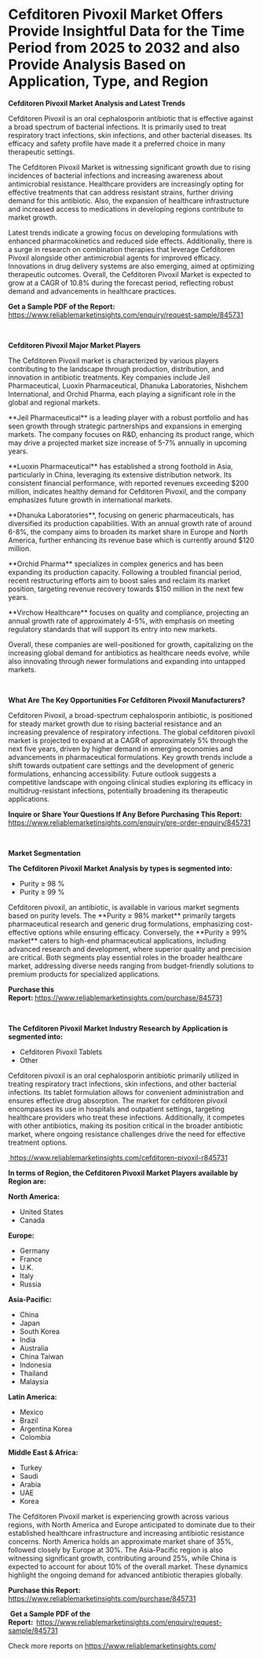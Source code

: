 <p><h1>Cefditoren Pivoxil Market Offers Provide Insightful Data for the Time Period from 2025 to 2032 and also Provide Analysis Based on Application, Type, and Region</h1></p><p><strong>Cefditoren Pivoxil Market Analysis and Latest Trends</strong></p>
<p><p>Cefditoren Pivoxil is an oral cephalosporin antibiotic that is effective against a broad spectrum of bacterial infections. It is primarily used to treat respiratory tract infections, skin infections, and other bacterial diseases. Its efficacy and safety profile have made it a preferred choice in many therapeutic settings.</p><p>The Cefditoren Pivoxil Market is witnessing significant growth due to rising incidences of bacterial infections and increasing awareness about antimicrobial resistance. Healthcare providers are increasingly opting for effective treatments that can address resistant strains, further driving demand for this antibiotic. Also, the expansion of healthcare infrastructure and increased access to medications in developing regions contribute to market growth.</p><p>Latest trends indicate a growing focus on developing formulations with enhanced pharmacokinetics and reduced side effects. Additionally, there is a surge in research on combination therapies that leverage Cefditoren Pivoxil alongside other antimicrobial agents for improved efficacy. Innovations in drug delivery systems are also emerging, aimed at optimizing therapeutic outcomes. Overall, the Cefditoren Pivoxil Market is expected to grow at a CAGR of 10.8% during the forecast period, reflecting robust demand and advancements in healthcare practices.</p></p>
<p><strong>Get a Sample PDF of the Report:&nbsp;</strong> <a href="https://www.reliablemarketinsights.com/enquiry/request-sample/845731?utm_campaign=2259&utm_medium=2&utm_source=Github&utm_content=ia&utm_term=30012025&utm_id=cefditoren-pivoxil">https://www.reliablemarketinsights.com/enquiry/request-sample/845731</a></p>
<p>&nbsp;</p>
<p><strong>Cefditoren Pivoxil Major Market Players</strong></p>
<p><p>The Cefditoren Pivoxil market is characterized by various players contributing to the landscape through production, distribution, and innovation in antibiotic treatments. Key companies include Jeil Pharmaceutical, Luoxin Pharmaceutical, Dhanuka Laboratories, Nishchem International, and Orchid Pharma, each playing a significant role in the global and regional markets.</p><p>**Jeil Pharmaceutical** is a leading player with a robust portfolio and has seen growth through strategic partnerships and expansions in emerging markets. The company focuses on R&D, enhancing its product range, which may drive a projected market size increase of 5-7% annually in upcoming years.</p><p>**Luoxin Pharmaceutical** has established a strong foothold in Asia, particularly in China, leveraging its extensive distribution network. Its consistent financial performance, with reported revenues exceeding $200 million, indicates healthy demand for Cefditoren Pivoxil, and the company emphasizes future growth in international markets.</p><p>**Dhanuka Laboratories**, focusing on generic pharmaceuticals, has diversified its production capabilities. With an annual growth rate of around 6-8%, the company aims to broaden its market share in Europe and North America, further enhancing its revenue base which is currently around $120 million.</p><p>**Orchid Pharma** specializes in complex generics and has been expanding its production capacity. Following a troubled financial period, recent restructuring efforts aim to boost sales and reclaim its market position, targeting revenue recovery towards $150 million in the next few years.</p><p>**Virchow Healthcare** focuses on quality and compliance, projecting an annual growth rate of approximately 4-5%, with emphasis on meeting regulatory standards that will support its entry into new markets.</p><p>Overall, these companies are well-positioned for growth, capitalizing on the increasing global demand for antibiotics as healthcare needs evolve, while also innovating through newer formulations and expanding into untapped markets.</p></p>
<p>&nbsp;</p>
<p><strong>What Are The Key Opportunities For Cefditoren Pivoxil Manufacturers?</strong></p>
<p><p>Cefditoren Pivoxil, a broad-spectrum cephalosporin antibiotic, is positioned for steady market growth due to rising bacterial resistance and an increasing prevalence of respiratory infections. The global cefditoren pivoxil market is projected to expand at a CAGR of approximately 5% through the next five years, driven by higher demand in emerging economies and advancements in pharmaceutical formulations. Key growth trends include a shift towards outpatient care settings and the development of generic formulations, enhancing accessibility. Future outlook suggests a competitive landscape with ongoing clinical studies exploring its efficacy in multidrug-resistant infections, potentially broadening its therapeutic applications.</p></p>
<p><strong>Inquire or Share Your Questions If Any Before Purchasing This Report:</strong> <a href="https://www.reliablemarketinsights.com/enquiry/pre-order-enquiry/845731?utm_campaign=2259&utm_medium=2&utm_source=Github&utm_content=ia&utm_term=30012025&utm_id=cefditoren-pivoxil">https://www.reliablemarketinsights.com/enquiry/pre-order-enquiry/845731</a></p>
<p>&nbsp;</p>
<p><strong>Market Segmentation</strong></p>
<p><strong>The Cefditoren Pivoxil Market Analysis by types is segmented into:</strong></p>
<p><ul><li>Purity ≥ 98 %</li><li>Purity ≥ 99 %</li></ul></p>
<p><p>Cefditoren pivoxil, an antibiotic, is available in various market segments based on purity levels. The **Purity ≥ 98% market** primarily targets pharmaceutical research and generic drug formulations, emphasizing cost-effective options while ensuring efficacy. Conversely, the **Purity ≥ 99% market** caters to high-end pharmaceutical applications, including advanced research and development, where superior quality and precision are critical. Both segments play essential roles in the broader healthcare market, addressing diverse needs ranging from budget-friendly solutions to premium products for specialized applications.</p></p>
<p><strong>Purchase this Report:&nbsp;</strong><a href="https://www.reliablemarketinsights.com/purchase/845731?utm_campaign=2259&utm_medium=2&utm_source=Github&utm_content=ia&utm_term=30012025&utm_id=cefditoren-pivoxil">https://www.reliablemarketinsights.com/purchase/845731</a></p>
<p>&nbsp;</p>
<p><strong>The Cefditoren Pivoxil Market Industry Research by Application is segmented into:</strong></p>
<p><ul><li>Cefditoren Pivoxil Tablets</li><li>Other</li></ul></p>
<p><p>Cefditoren pivoxil is an oral cephalosporin antibiotic primarily utilized in treating respiratory tract infections, skin infections, and other bacterial infections. Its tablet formulation allows for convenient administration and ensures effective drug absorption. The market for cefditoren pivoxil encompasses its use in hospitals and outpatient settings, targeting healthcare providers who treat these infections. Additionally, it competes with other antibiotics, making its position critical in the broader antibiotic market, where ongoing resistance challenges drive the need for effective treatment options.</p></p>
<p><a href="https://www.reliablemarketinsights.com/cefditoren-pivoxil-r845731?utm_campaign=2259&utm_medium=2&utm_source=Github&utm_content=ia&utm_term=30012025&utm_id=cefditoren-pivoxil">&nbsp;https://www.reliablemarketinsights.com/cefditoren-pivoxil-r845731</a></p>
<p><strong>In terms of Region, the Cefditoren Pivoxil Market Players available by Region are:</strong></p>
<p>
    <p> <strong> North America: </strong>
        <ul>
            <li>United States</li>
            <li>Canada</li>
        </ul>
        </p> 
    <p> <strong> Europe: </strong>
        <ul>
            <li>Germany</li>
            <li>France</li>
            <li>U.K.</li>
            <li>Italy</li>
            <li>Russia</li>
        </ul>
        </p> 
    <p> <strong> Asia-Pacific: </strong>
        <ul>
            <li>China</li>
            <li>Japan</li>
            <li>South Korea</li>
            <li>India</li>
            <li>Australia</li>
            <li>China Taiwan</li>
            <li>Indonesia</li>
            <li>Thailand</li>
            <li>Malaysia</li>
        </ul>
        </p> 
    <p> <strong> Latin America: </strong>
        <ul>
            <li>Mexico</li>
            <li>Brazil</li>
            <li>Argentina Korea</li>
            <li>Colombia</li>
        </ul>
        </p> 
    <p> <strong> Middle East & Africa: </strong>
        <ul>
            <li>Turkey</li>
            <li>Saudi</li>
            <li>Arabia</li>
            <li>UAE</li>
            <li>Korea</li>
        </ul>
    </p>
    </p>
<p><p>The Cefditoren Pivoxil market is experiencing growth across various regions, with North America and Europe anticipated to dominate due to their established healthcare infrastructure and increasing antibiotic resistance concerns. North America holds an approximate market share of 35%, followed closely by Europe at 30%. The Asia-Pacific region is also witnessing significant growth, contributing around 25%, while China is expected to account for about 10% of the overall market. These dynamics highlight the ongoing demand for advanced antibiotic therapies globally.</p></p>
<p><strong>Purchase this Report: </strong><a href="https://www.reliablemarketinsights.com/purchase/845731?utm_campaign=2259&utm_medium=2&utm_source=Github&utm_content=ia&utm_term=30012025&utm_id=cefditoren-pivoxil">https://www.reliablemarketinsights.com/purchase/845731</a></p>
<p>&nbsp;<strong>Get a Sample PDF of the Report:&nbsp;&nbsp;</strong><a href="https://www.reliablemarketinsights.com/enquiry/request-sample/845731?utm_campaign=2259&utm_medium=2&utm_source=Github&utm_content=ia&utm_term=30012025&utm_id=cefditoren-pivoxil">https://www.reliablemarketinsights.com/enquiry/request-sample/845731</a></p>
<p><strong></strong></p>
<p>Check more reports on <a href="https://www.reliablemarketinsights.com/?utm_campaign=2259&utm_medium=2&utm_source=Github&utm_content=ia&utm_term=30012025&utm_id=cefditoren-pivoxil">https://www.reliablemarketinsights.com/</a></p>